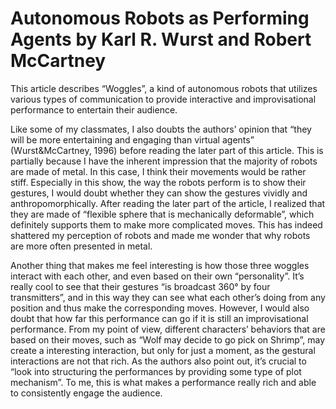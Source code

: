 # Autonomous Robots as Performing Agents by Karl R. Wurst and Robert McCartney 
  
This article describes “Woggles”, a kind of autonomous robots that utilizes various types of communication to provide interactive and improvisational performance to entertain their audience. 

Like some of my classmates, I also doubts the authors’ opinion that “they will be more entertaining and engaging than virtual agents” (Wurst&McCartney, 1996) before reading the later part of this article. This is partially because I have the inherent impression that the majority of robots are made of metal. In this case, I think their movements would be rather stiff. Especially in this show, the way the robots perform is to show their gestures, I would doubt whether they can show the gestures vividly and anthropomorphically. After reading the later part of the article, I realized that they are made of “flexible sphere that is mechanically deformable”, which definitely supports them to make more complicated moves. This has indeed shattered my perception of robots and made me wonder that why robots are more often presented in metal.

Another thing that makes me feel interesting is how those three woggles interact with each other, and even based on their own “personality”. It’s really cool to see that their gestures “is broadcast 360° by four transmitters”, and in this way they can see what each other’s doing from any position and thus make the corresponding moves. However, I would also doubt that how far this performance can go if it is still an improvisational performance. From my point of view, different characters’ behaviors that are based on their moves, such as “Wolf may decide to go pick on Shrimp”, may create a interesting interaction, but only for just a moment, as the gestural interactions are not that rich. As the authors also point out, it’s crucial to “look into structuring the performances by providing some type of plot mechanism”. To me, this is what makes a performance really rich and able to consistently engage the audience.

